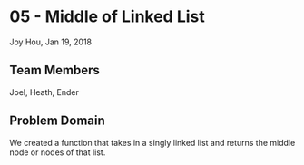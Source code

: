# 05 - Middle of Linked List
Joy Hou, Jan 19, 2018

## Team Members
Joel, Heath, Ender

## Problem Domain
We created a function that takes in a singly linked list and returns the middle node or nodes of that list.
